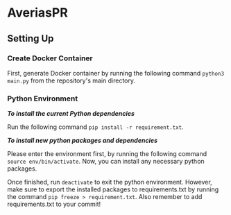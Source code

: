 # AveriasPR

## Setting Up

### Create Docker Container 
First, generate Docker container by running the following command `python3 main.py` from the repository's main directory. 

### Python Environment

***To install the current Python dependencies***

Run the following command `pip install -r requirement.txt`.

***To install new python packages and dependencies***

Please enter the environment first, by running the following command `source env/bin/activate`. Now, you can install any necessary python packages. 

Once finished, run `deactivate` to exit the python environment. However, make sure to export the installed packages to requirements.txt by running the command `pip freeze > requirement.txt`. Also remember to add requirements.txt to your commit!

